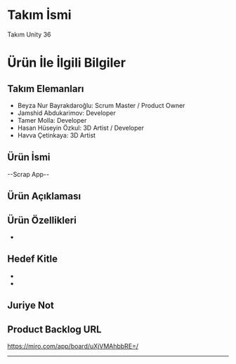 ﻿# **Takım İsmi**

Takım Unity 36

# Ürün İle İlgili Bilgiler

## Takım Elemanları
- Beyza Nur Bayrakdaroğlu: Scrum Master / Product Owner
- Jamshid Abdukarimov: Developer
- Tamer Molla: Developer
- Hasan Hüseyin Özkul: 3D Artist / Developer
- Havva Çetinkaya: 3D Artist

## Ürün İsmi

--Scrap App--

## Ürün Açıklaması


## Ürün Özellikleri

-    
## Hedef Kitle

- 
- 


## Juriye Not

## Product Backlog URL
https://miro.com/app/board/uXjVMAhbbRE=/

---
